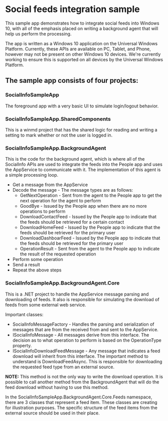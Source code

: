 # Social feeds integration sample

This sample app demonstrates how to integrate social feeds into Windows 10, with all of the emphasis placed on writing a background agent that will help us perform the processing.

The app is written as a Windows 10 application on the Universal Windows Platform. Currently, these APIs are available on PC, Tablet, and Phone, however may not be present on other Windows 10 devices. We're currently working to ensure this is supported on all devices by the Universal Windows Platform.

## The sample app consists of four projects:

### SocialInfoSampleApp

The foreground app with a very basic UI to simulate login/logout behavior.

### SocialInfoSampleApp.SharedComponents

This is a winmd project that has the shared logic for reading and writing a setting to mark whether or not the user is logged in.

### SocialInfoSampleApp.BackgroundAgent

This is the code for the background agent, which is where all of the SocialInfo APIs are used to integrate the feeds into the People app and uses the AppService to communicate with it. The implementation of this agent is a simple processing loop.

- Get a message from the AppService
- Decode the message - The message types are as follows:
    - GetNextOperation - Sent from the agent to the People app to get the next operation for the agent to perform
    - GoodBye - Issued by the People app when there are no more operations to perform
    - DownloadContactFeed - Issued by the People app to indicate that the feeds should be retrieved for a certain contact
    - DownloadHomeFeed - Issued by the People app to indicate that the feeds should be retrieved for the primary user
    - DownloadDashboarFeed - Issued by the People app to indicate that the feeds should be retrieved for the primary user
    - OperationResult - Sent from the agent to the People app to indicate the result of the requested operation
- Perform some operation
- Send a result
- Repeat the above steps


### SocialInfoSampleApp.BackgroundAgent.Core

This is a .NET project to handle the AppService message parsing and downloading of feeds. It also is responsible for simulating the download of feeds from some external web service.

Important classes:

- SocialInfoMessageFactory - Handles the parsing and serialization of messages that are from the received from and sent to the AppService.
- ISocialInfoMessage - All messages derive from this interface. The decision as to what operation to perform is based on the OperationType property.
- ISocialInfoDownloadFeedMessage - Any message that indicates a feed download will inherit from this interface. The important method to understand is DownloadFeedAsync. This is responsible for downloading the requested feed type from an external source.

**NOTE:** This method is not the only way to write the download operation. It is possible to call another method from the BackgroundAgent that will do the feed download without having to use this method.
              
In the SocialInfoSampleApp.BackgroundAgent.Core.Feeds namespace, there are 3 classes that represent a feed item. These classes are creating for illustration purposes. The specific structure of the feed items from the external source should be used in their place.